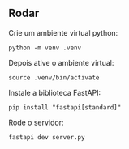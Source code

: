 ## Rodar
Crie um ambiente virtual python:
```
python -m venv .venv
```
Depois ative o ambiente virtual:
```
source .venv/bin/activate
```
Instale a biblioteca FastAPI:
```
pip install "fastapi[standard]"
```
Rode o servidor:
```
fastapi dev server.py
```

